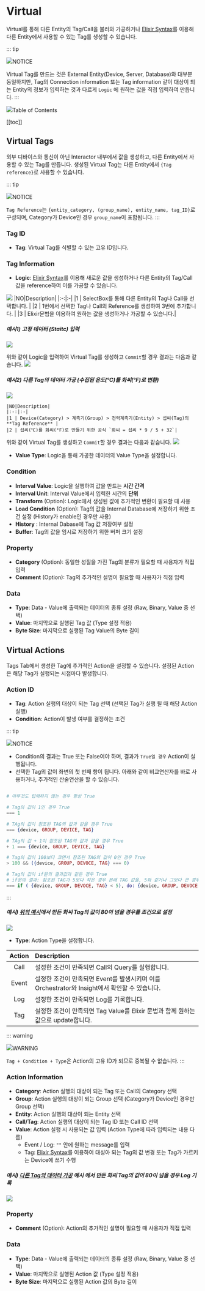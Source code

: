 # Virtual
Virtual를 통해 다른 Entity의 Tag/Call을 불러와 가공하거나 [Elixir Syntax](../elixir/elixirSyntax.md)를 이용해 다른 Entity에서 사용할 수 있는 Tag를 생성할 수 있습니다.

::: tip <p class="custom-block-title"><img src="../../img/icon/tip.svg">NOTICE</p>
Virtual Tag를 만드는 것은 External Entity(Device, Server, Database)와 대부분 동일하지만, Tag의 Connection information 또는 Tag information 같이 대상이 되는 Entity의 정보가 입력하는 것과 다르게 `Logic` 에 원하는 값을 직접 입력하여 만듭니다.
:::

<div class="toc-title"><img src="../../img/icon/list.svg">Table of Contents</div>

[[toc]]

## Virtual Tags
외부 디바이스와 통신이 아닌 Interactor 내부에서 값을 생성하고, 다른 Entity에서 사용할 수 있는 Tag를 만듭니다. 생성된 Virtual Tag는 다른 Entity에서 `{Tag reference}`로 사용할 수 있습니다.

::: tip <p class="custom-block-title"><img src="../../img/icon/tip.svg">NOTICE</p>
`Tag Reference`는 `{entity_category, (group_name), entity_name, tag_ID}`로 구성되며, Category가 Device인 경우 `group_name`이 포함됩니다.
:::

### Tag ID
- **Tag**: Virtual Tag를 식별할 수 있는 고유 ID입니다.

### Tag Information
- **Logic**: [Elixir Syntax](../elixir/elixirSyntax.md)를 이용해 새로운 값을 생성하거나 다른 Entity의 Tag/Call 값을 reference하여 이를 가공할 수 있습니다.
<img src="../../img/internalEntity/logic.png">
  |NO|Description|
  |:-:|:-|
  |1 | SelectBox를 통해 다른 Entity의 Tag나 Call을 선택합니다. |
  |2 | 1번에서 선택한 Tag나 Call의 Reference를 생성하여 3번에 추가합니다. |
  |3 | Elixir문법을 이용하여 원하는 값을 생성하거나 가공할 수 있습니다.|

  <div class="spacer-sm"/>

  ##### 예시1) 고정 데이터 (Staitc) 입력

  <img src="../../img/internalEntity/logic-exam1-1.png" class="mt-0">

  위와 같이 Logic을 입력하여 Virtual Tag를 생성하고 `Commit`할 경우 결과는 다음과 같습니다.
  <img src="../../img/internalEntity/logic-exam1-2.png">

  ##### <span id="exam1"> 예시2) 다른 Tag의 데이터 가공 (수집된 온도(℃)를 화씨(°F)로 변환)</span>

  <img src="../../img/internalEntity/logic-exam2-1.png">

    |NO|Description|
    |:-:|:-|
    |1 | Device(Category) > 계측기(Group) > 전력계측기(Entity) > 섭씨(Tag)의 **Tag Reference** |
    |2 | 섭씨(℃)를 화씨(°F)로 만들기 위한 공식 `화씨 = 섭씨 * 9 / 5 + 32`|

  
  위와 같이 Virtual Tag를 생성하고 `Commit`할 경우 결과는 다음과 같습니다.
  <img src="../../img/internalEntity/logic-exam2-2.png">

- **Value Type**: Logic을 통해 가공한 데이터의 Value Type을 설정합니다. 

### Condition
- **Interval Value**: Logic을 실행하여 값을 만드는 **시간 간격**
- **Interval Unit**: Interval Value에서 입력한 시간의 **단위**
- **Transform** (Option): Logic에서 생성된 값에 추가적인 변환이 필요할 때 사용
- **Load Condition** (Option): Tag의 값을 Internal Database에 저장하기 위한 조건 설정 (History가 enable인 경우만 사용)
- **History** : Internal Dabase에 Tag 값 저장여부 설정
- **Buffer**: Tag의 값을 임시로 저장하기 위한 버퍼 크기 설정
### Property
- **Category** (Option): 동일한 성질을 가진 Tag의 분류가 필요할 때 사용자가 직접 입력
- **Comment** (Option): Tag의 추가적인 설명이 필요할 때 사용자가 직접 입력

### Data
- **Type**: Data - Value에 출력되는 데이터의 종류 설정 (Raw, Binary, Value 중 선택)
- **Value**: 마지막으로 실행된 Tag 값 (Type 설정 적용)
- **Byte Size**: 마지막으로 실행된 Tag Value의 Byte 길이


## Virtual Actions
Tags Tab에서 생성한 Tag에 추가적인 Action을 설정할 수 있습니다. 설정된 Action은 해당 Tag가 실행되는 시점마다 발생합니다.

### Action ID
- **Tag**: Action 실행의 대상이 되는 Tag 선택 (선택된 Tag가 실행 될 때 해당 Action 실행)
- **Condition**: Action이 발생 여부를 결정하는 조건

::: tip <p class="custom-block-title"><img src="../../img/icon/tip.svg">NOTICE</p>
- Condition의 결과는 True 또는 False여야 하며, 결과가 `True일 경우` Action이 실행됩니다.
- 선택한 Tag의 값이 좌변의 첫 번째 항이 됩니다. 아래와 같이 비교연산자를 바로 사용하거나, 추가적인 산술연산을 할 수 있습니다.
``` elixir

# 아무것도 입력하지 않는 경우 항상 True

# Tag의 값이 1인 경우 True
=== 1 

# TAg의 값이 참조된 TAG의 값과 같을 경우 True
=== {device, GROUP, DEVICE, TAG}

# TAg의 값 + 1이 참조된 TAG의 값과 같을 경우 True
+ 1 === {device, GROUP, DEVICE, TAG}

# Tag의 값이 100보다 크면서 참조된 TAG의 값이 0인 경우 True
> 100 && ({device, GROUP, DEVOCE, TAG} === 0)

# Tag의 값이 if문의 결과값과 같은 경우 True
# if문의 결과: 참조된 TAG가 5보다 작은 경우 본래 TAG 값을, 5와 같거나 그보다 큰 경우 100을 반환
=== if ( {device, GROUP, DEVOCE, TAG} < 5), do: {device, GROUP, DEVOCE, TAG}, else: 100  
```
:::

##### 예시) <a href="#exam1">위의 예시</a>에서 만든 화씨 Tag의 값이 80이 넘을 경우를 조건으로 설정

<img src="../../img/internalEntity/action-condition.png">

- **Type**: Action Type을 설정합니다.

| Action | Description |
| :-: | :- |
| Call | 설정한 조건이 만족되면 Call의 Query를 실행합니다. |
| Event | 설정한 조건이 만족되면 Event를 발생시키며 이를 Orchestrator와 Insight에서 확인할 수 있습니다. |
| Log | 설정한 조건이 만족되면 Log를 기록합니다. |
| Tag |  설정한 조건이 만족되면 Tag Value를 Elixir 문법과 함께 원하는 값으로 update합니다. |

::: warning <p class="custom-block-title"><img src="../../img/icon/warning.svg">WARNING</p>
`Tag + Condition + Type`은 Action의 고유 ID가 되므로 중복될 수 없습니다.
:::

### Action Information
- **Category**: Action 실행의 대상이 되는 Tag 또는 Call의 Category 선택
- **Group**: Action 실행의 대상이 되는 Group 선택 (Category가 Device인 경우만 Group 선택)
- **Entity**: Action 실행의 대상이 되는 Entity 선택
- **Call/Tag**: Action 실행의 대상이 되는 Tag ID 또는 Call ID 선택
- **Value**: Action 실행 시 사용되는 값 입력 (Action Type에 따라 입력되는 내용 다름)  
  - Event / Log: `""` 안에 원하는 message를 입력  
  - Tag: [Elixir Syntax](../elixir/elixirSyntax.md)를 이용하여 대싱아 되는 Tag의 값 변경 또는 Tag가 가르키는 Device에 쓰기 수행

##### 예시) <a href="#exam1">다른 Tag의 데이터 가공</a> 예시 에서 만든 화씨 Tag의 값이 80이 넘을 경우 Log 기록

<img src="../../img/internalEntity/action-value.png">

### Property
- **Comment** (Option): Action의 추가적인 설명이 필요할 때 사용자가 직접 입력

### Data
- **Type**: Data - Value에 출력되는 데이터의 종류 설정 (Raw, Binary, Value 중 선택)
- **Value**: 마지막으로 실행된 Action 값 (Type 설정 적용)
- **Byte Size**:  마지막으로 실행된 Action 값의 Byte 길이
